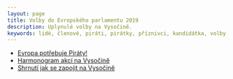 ```yaml
---
layout: page
title: Volby do Evropského parlamentu 2019
description: Uplynulé volby na Vysočině.
keywords: lidé, členové, piráti, pirátky, příznivci, kandidátka, volby
---
```

<ul>
  <li><a href="https://vysocina.pirati.cz/volby/2019-ep/info/">Evropa potřebuje Piráty!</a></li>
  <li><a href="https://vysocina.pirati.cz/volby/2019-ep/harmonogram/">Harmonogram akcí na Vysočině</a></li>
  <li><a href="https://vysocina.pirati.cz/volby/2019-ep/zapojit/">Shrnutí jak se zapojit na Vysočině</a></li>
</ul>
<br><br><br><br><br>
